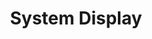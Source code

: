 ---
template: ComponentGroup
title: System Display
intro: Intro
slug: components/web/systemdisplay.md

---